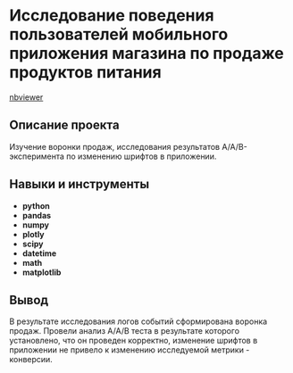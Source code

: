 # Исследование поведения пользователей мобильного приложения магазина по продаже продуктов питания

[nbviewer](https://nbviewer.org/github/Askaront/Portfolio/blob/0ee34db164757fc91022d8966e4f4c200d11aa38/Users%20behavior%20analysis/users_behavior.ipynb)    

## Описание проекта

Изучение воронки продаж, исследования результатов A/A/B-эксперимента по изменению шрифтов в приложении.

## Навыки и инструменты

- **python**
- **pandas**
- **numpy**
- **plotly**
- **scipy**
- **datetime**
- **math**
- **matplotlib**

## Вывод

В результате исследования логов событий сформирована воронка продаж. Провели анализ A/A/B теста в результате которого установлено, что он проведен корректно, изменение шрифтов в приложении не привело к изменению исследуемой метрики - конверсии.
